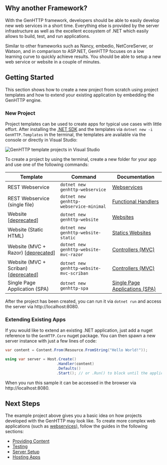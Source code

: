 ﻿## Why another Framework?

With the GenHTTP framework, developers should be able to easily develop new web
services in a short time. Everything else is provided by the server infrastructure as well as the excellent
ecosystem of .NET which easily allows to build, test, and run applications.

Similar to other frameworks such as Nancy, embedio, NetCoreServer, or Watson, and in comparison to ASP.NET,
GenHTTP focuses on a low learning curve to quickly achieve results. You should be able to setup a new web service
or website in a couple of minutes.

## Getting Started

This section shows how to create a new project from scratch using project templates and how to extend your existing application by embedding the GenHTTP engine.

### New Project

Project templates can be used to create apps for typical use cases with little effort. After installing the [.NET SDK](https://dotnet.microsoft.com/en-us/download) and the templates via `dotnet new -i GenHTTP.Templates` in the terminal, the templates are available via the console or directly in Visual Studio:

![GenHTTP template projects in Visual Studio](/images/templates.png)

To create a project by using the terminal, create a new folder for your app and use one of the following commands:

| Template | Command | Documentation |
|---|---|---|
| REST Webservice | `dotnet new genhttp-webservice` | [Webservices](./content/webservices) |
| REST Webservice (single file) | `dotnet new genhttp-webservice-minimal` | [Functional Handlers](./content/functional) |
| Website \[[deprecated](https://github.com/Kaliumhexacyanoferrat/GenHTTP/issues/496)\] | `dotnet new genhttp-website` | [Websites](./content/websites) |
| Website (Static HTML) | `dotnet new genhttp-website-static`  | [Statics Websites](./content/static-websites) |
| Website (MVC + Razor) \[[deprecated](https://github.com/Kaliumhexacyanoferrat/GenHTTP/issues/496)\] | `dotnet new genhttp-website-mvc-razor`  | [Controllers (MVC)](./content/controllers) |
| Website (MVC + Scriban) \[[deprecated](https://github.com/Kaliumhexacyanoferrat/GenHTTP/issues/496)\]  | `dotnet new genhttp-website-mvc-scriban`  | [Controllers (MVC)](./content/controllers) |
| Single Page Application (SPA) | `dotnet new genhttp-spa` | [Single Page Applications (SPA)](./content/single-page-applications) |

After the project has been created, you can run it via `dotnet run` and access the server via http://localhost:8080.

### Extending Existing Apps

If you would like to extend an existing .NET application, just add a nuget reference to the `GenHTTP.Core` nuget package. You can then spawn a new server instance with just a few lines of code:

```csharp
var content = Content.From(Resource.FromString("Hello World!"));

using var server = Host.Create()
                       .Handler(content)
                       .Defaults()
                       .Start(); // or .Run() to block until the application is shut down
```

When you run this sample it can be accessed in the browser via http://localhost:8080. 

## Next Steps

The example project above gives you a basic idea on how projects developed
with the GenHTTP may look like. To create more complex web applications
(such as [webservices](/documentation/content/webservices)), follow the guides in the following sections:

- [Providing Content](/documentation/content/)
- [Testing](/documentation/testing/)
- [Server Setup](/documentation/server/)
- [Hosting Apps](/documentation/hosting/)